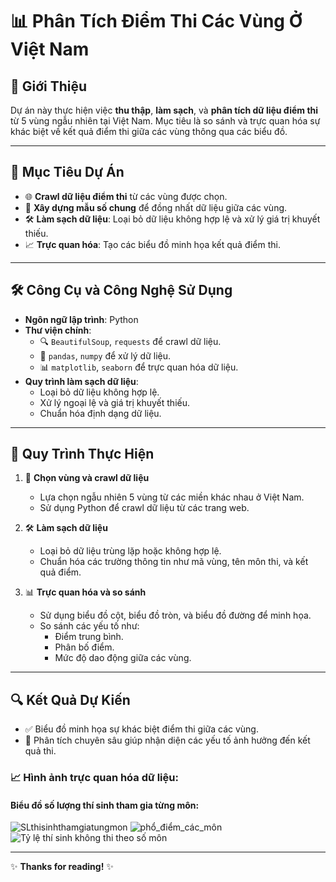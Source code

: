 # 📊 Phân Tích Điểm Thi Các Vùng Ở Việt Nam

## 📝 **Giới Thiệu**  
Dự án này thực hiện việc **thu thập**, **làm sạch**, và **phân tích dữ liệu điểm thi** từ 5 vùng ngẫu nhiên tại Việt Nam. Mục tiêu là so sánh và trực quan hóa sự khác biệt về kết quả điểm thi giữa các vùng thông qua các biểu đồ.

---

## 🎯 **Mục Tiêu Dự Án**  
- 🌐 **Crawl dữ liệu điểm thi** từ các vùng được chọn.  
- 📂 **Xây dựng mẫu số chung** để đồng nhất dữ liệu giữa các vùng.  
- 🛠️ **Làm sạch dữ liệu**: Loại bỏ dữ liệu không hợp lệ và xử lý giá trị khuyết thiếu.  
- 📈 **Trực quan hóa**: Tạo các biểu đồ minh họa kết quả điểm thi.

---

## 🛠️ **Công Cụ và Công Nghệ Sử Dụng**  
- **Ngôn ngữ lập trình**: Python  
- **Thư viện chính**:  
  - 🔍 `BeautifulSoup`, `requests` để crawl dữ liệu.  
  - 🧮 `pandas`, `numpy` để xử lý dữ liệu.  
  - 📊 `matplotlib`, `seaborn` để trực quan hóa dữ liệu.  
- **Quy trình làm sạch dữ liệu**:  
  - Loại bỏ dữ liệu không hợp lệ.  
  - Xử lý ngoại lệ và giá trị khuyết thiếu.  
  - Chuẩn hóa định dạng dữ liệu.

---

## 📂 **Quy Trình Thực Hiện**  
1. 🎯 **Chọn vùng và crawl dữ liệu**  
   - Lựa chọn ngẫu nhiên 5 vùng từ các miền khác nhau ở Việt Nam.  
   - Sử dụng Python để crawl dữ liệu từ các trang web.  

2. 🛠️ **Làm sạch dữ liệu**  
   - Loại bỏ dữ liệu trùng lặp hoặc không hợp lệ.  
   - Chuẩn hóa các trường thông tin như mã vùng, tên môn thi, và kết quả điểm.  

3. 📊 **Trực quan hóa và so sánh**  
   - Sử dụng biểu đồ cột, biểu đồ tròn, và biểu đồ đường để minh họa.  
   - So sánh các yếu tố như:  
     - Điểm trung bình.  
     - Phân bố điểm.  
     - Mức độ dao động giữa các vùng.  

---

## 🔍 **Kết Quả Dự Kiến**  
- ✅ Biểu đồ minh họa sự khác biệt điểm thi giữa các vùng.  
- 📌 Phân tích chuyên sâu giúp nhận diện các yếu tố ảnh hưởng đến kết quả thi. 

### 📈 Hình ảnh trực quan hóa dữ liệu:
#### Biểu đồ số lượng thí sinh tham gia từng môn:
![SLthisinhthamgiatungmon](https://github.com/user-attachments/assets/861cb090-897e-4ba5-bda3-79232cbb6d16)
![phổ_điểm_các_môn](https://github.com/user-attachments/assets/3c010c71-d39f-4f53-8d46-71125fb4b087)
![Tỷ lệ thí sinh không thi theo số môn](https://github.com/user-attachments/assets/de67a5ea-6fae-462f-9600-e80fa562cc56)

---

✨ **Thanks for reading!** ✨
